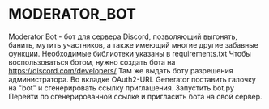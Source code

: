 # MODERATOR_BOT
Moderator Bot - бот для сервера Discord, позволяющий выгонять, банить, мутить участников, а также имеющий многие другие забавные функции. 
Необходимые библиотеки указаны в requirements.txt
Чтобы воспользоваться ботом, нужно создать бота на https://discord.com/developers/
Там же выдать боту разрешения администратора. 
Во вкладке OAuth2-URL Generator поставить галочку на "bot" и сгенерировать ссылку приглашения. 
Запустить bot.py
Перейти по сгенерированной ссылке и пригласить бота на свой сервер. 
